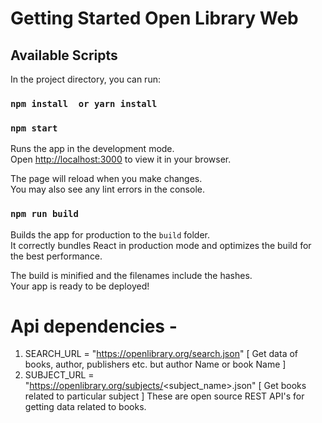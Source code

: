 # Getting Started Open Library Web 

## Available Scripts
In the project directory, you can run:
### `npm install  or yarn install`
### `npm start`

Runs the app in the development mode.\
Open [http://localhost:3000](http://localhost:3000) to view it in your browser.

The page will reload when you make changes.\
You may also see any lint errors in the console.

### `npm run build`

Builds the app for production to the `build` folder.\
It correctly bundles React in production mode and optimizes the build for the best performance.

The build is minified and the filenames include the hashes.\
Your app is ready to be deployed!

# Api dependencies - 
1. SEARCH_URL = "https://openlibrary.org/search.json" [ Get data of books, author, publishers etc. but author Name or book Name ]
2. SUBJECT_URL = "https://openlibrary.org/subjects/<subject_name>.json" [ Get books related to particular subject ]
These are open source REST API's for getting data related to books.
